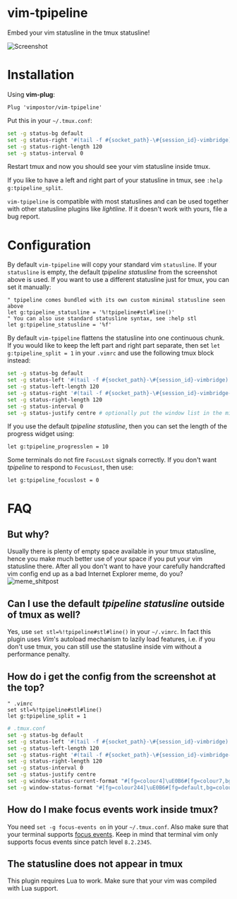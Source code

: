 # vim-tpipeline

Embed your vim statusline in the tmux statusline!

![Screenshot](https://user-images.githubusercontent.com/21310755/106371530-bdacd780-6365-11eb-8d98-1df0eb3830f1.png)
# Installation

Using **vim-plug**:

```vim
Plug 'vimpostor/vim-tpipeline'
```

Put this in your `~/.tmux.conf`:

```bash
set -g status-bg default
set -g status-right '#(tail -f #{socket_path}-\#{session_id}-vimbridge)'
set -g status-right-length 120
set -g status-interval 0
```

Restart tmux and now you should see your vim statusline inside tmux.

If you like to have a left and right part of your statusline in tmux, see `:help g:tpipeline_split`.

`vim-tpipeline` is compatible with most statuslines and can be used together with other statusline plugins like *lightline*. If it doesn't work with yours, file a bug report.

# Configuration

By default `vim-tpipeline` will copy your standard vim `statusline`. If your `statusline` is empty, the default *tpipeline statusline* from the screenshot above is used.
If you want to use a different statusline just for tmux, you can set it manually:

```vim
" tpipeline comes bundled with its own custom minimal statusline seen above
let g:tpipeline_statusline = '%!tpipeline#stl#line()'
" You can also use standard statusline syntax, see :help stl
let g:tpipeline_statusline = '%f'
```

By default `vim-tpipeline` flattens the statusline into one continuous chunk. If you would like to keep the left part and right part separate, then set `let g:tpipeline_split = 1` in your `.vimrc` and use the following tmux block instead:

```bash
set -g status-bg default
set -g status-left '#(tail -f #{socket_path}-\#{session_id}-vimbridge)'
set -g status-left-length 120
set -g status-right '#(tail -f #{socket_path}-\#{session_id}-vimbridge-R)'
set -g status-right-length 120
set -g status-interval 0
set -g status-justify centre # optionally put the window list in the middle
```

If you use the default *tpipeline statusline*, then you can set the length of the progress widget using:

```vim
let g:tpipeline_progresslen = 10
```

Some terminals do not fire `FocusLost` signals correctly. If you don't want *tpipeline* to respond to `FocusLost`, then use:

```vim
let g:tpipeline_focuslost = 0
```

# FAQ

## But why?

Usually there is plenty of empty space available in your tmux statusline, hence you make much better use of your space if you put your vim statusline there.
After all you don't want to have your carefully handcrafted vim config end up as a bad Internet Explorer meme, do you?
![meme_shitpost](https://user-images.githubusercontent.com/21310755/106005356-70eea580-60b4-11eb-8aa3-105e213e472c.png)


## Can I use the default *tpipeline statusline* outside of tmux as well?

Yes, use `set stl=%!tpipeline#stl#line()` in your `~/.vimrc`. In fact this plugin uses *Vim*'s autoload mechanism to lazily load features, i.e. if you don't use tmux, you can still use the statusline inside vim without a performance penalty.

## How do i get the config from the screenshot at the top?

```vim
" .vimrc
set stl=%!tpipeline#stl#line()
let g:tpipeline_split = 1
```

```bash
# .tmux.conf
set -g status-bg default
set -g status-left '#(tail -f #{socket_path}-\#{session_id}-vimbridge)'
set -g status-left-length 120
set -g status-right '#(tail -f #{socket_path}-\#{session_id}-vimbridge-R)'
set -g status-right-length 120
set -g status-interval 0
set -g status-justify centre
set -g window-status-current-format "#[fg=colour4]\uE0B6#[fg=colour7,bg=colour4]#{?window_zoomed_flag,#[fg=yellow]🔍,}#W#[fg=colour4,bg=default]\uE0B4"
set -g window-status-format "#[fg=colour244]\uE0B6#[fg=default,bg=colour244]#W#[fg=colour244,bg=default]\uE0B4"
```

## How do I make focus events work inside tmux?

You need `set -g focus-events on` in your `~/.tmux.conf`. Also make sure that your terminal supports [focus events](https://invisible-island.net/xterm/ctlseqs/ctlseqs.html#h3-FocusIn_FocusOut). Keep in mind that terminal vim only supports focus events since patch level `8.2.2345`.

## The statusline does not appear in tmux

This plugin requires Lua to work. Make sure that your vim was compiled with Lua support.
